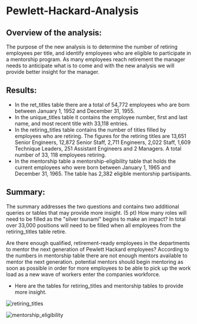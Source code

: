 # Pewlett-Hackard-Analysis
## Overview of the analysis:

The purpose of the new analysis is to determine the number of retiring employees per title, and identify employees who are eligible to participate in a mentorship program. As many employees reach retirement the manager needs to anticipate what is to come and with the new analysis we will provide better insight for the manager.

## Results:

  * In the ret_titles table there are a total of 54,772 employees who are born between January 1, 1952 and December 31, 1955.
  * In the unique_titles table it contains the employee number, first and last name, and most recent title with 33,118 entries.
  * In the retiring_titles table contains the number of titles filled by employees who are retiring. The figures for the retiring titles are 13,651 Senior Engineers, 12,872 Senior Staff, 2,711 Engineers, 2,022 Staff, 1,609 Technique Leaders, 251 Assistant Engineers and 2 Managers. A total number of 33, 118 employees retiring.
  * In the mentorship table a mentorship-eligibility table that holds the current employees who were born between January 1, 1965 and December 31, 1965. The table has 2,382 eligible mentorship partisipants.
 
## Summary:
The summary addresses the two questions and contains two additional queries or tables that may provide more insight. (5 pt)
How many roles will need to be filled as the "silver tsunami" begins to make an impact?
In total over 33,000 positions will need to be filled when all employees from the retiring_titles table retire.

Are there enough qualified, retirement-ready employees in the departments to mentor the next generation of Pewlett Hackard employees?
According to the numbers in mentorship table there are not enough mentors available to mentor the next generation. potential mentors should begin mentoring as soon as possible in order for more employees to be able to pick up the work load as a new wave of workers enter the companies workforce.

* Here are the tables for retiring_titles and mentorship tables to provide more insight. 


![retiring_titles](https://user-images.githubusercontent.com/93004710/153784445-f116707d-6b8b-43cc-a4a0-55f5fbe4dffd.png)


![mentorship_eligibility](https://user-images.githubusercontent.com/93004710/153784452-5deef461-7cdf-4073-b6ed-deb1536e2c41.png)

